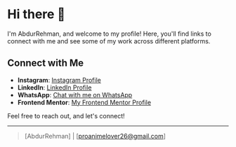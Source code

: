 # Hi there 👋

I'm AbdurRehman, and welcome to my profile! Here, you'll find links to connect with me and see some of my work across different platforms.

## Connect with Me

- **Instagram**: [Instagram Profile](https://www.instagram.com/sphynx.flux/)  
- **LinkedIn**: [LinkedIn Profile](https://www.linkedin.com/in/mohammad-abdurrehman-bhatti-41bb632ba/)  
- **WhatsApp**: [Chat with me on WhatsApp](https://wa.me/923315852911)  
- **Frontend Mentor**: [My Frontend Mentor Profile](https://www.frontendmentor.io/profile/Sphynx-code)

Feel free to reach out, and let's connect!

---

> [AbdurRehman] | [proanimelover26@gmail.com]
